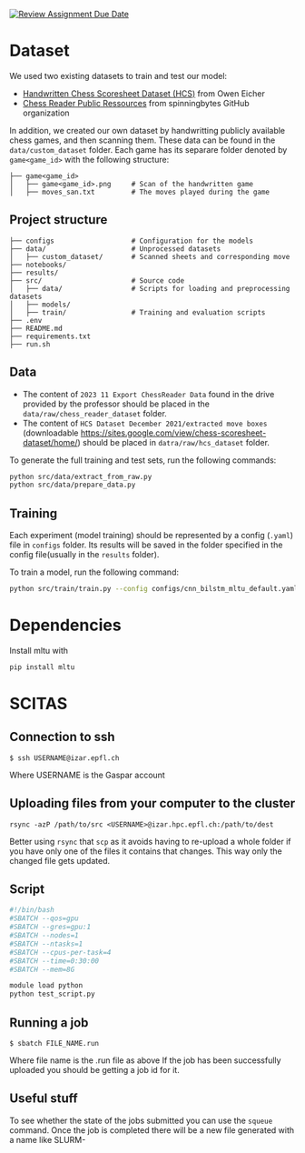 [![Review Assignment Due Date](https://classroom.github.com/assets/deadline-readme-button-22041afd0340ce965d47ae6ef1cefeee28c7c493a6346c4f15d667ab976d596c.svg)](https://classroom.github.com/a/UDdkOEMs)

# Dataset

We used two existing datasets to train and test our model:
- [Handwritten Chess Scoresheet Dataset (HCS)](https://tc11.cvc.uab.es/datasets/HCS_1/) from Owen Eicher
- [Chess Reader Public Ressources](https://www.dropbox.com/scl/fo/mfoclmkggrnv0u8wufck8/h?rlkey=v0prueklq3mqsav823voin5yi&e=3&dl=0) from spinningbytes GitHub organization

In addition, we created our own dataset by handwritting publicly available chess games, and then scanning them. These data can be found in the `data/custom_dataset` folder. Each game has its separare folder denoted by `game<game_id>` with the following structure:

```
├── game<game_id>
│   ├── game<game_id>.png     # Scan of the handwritten game                  
│   ├── moves_san.txt         # The moves played during the game
```

## Project structure 

```
├── configs                   # Configuration for the models
├── data/                     # Unprocessed datasets
│   ├── custom_dataset/       # Scanned sheets and corresponding move 
├── notebooks/                
├── results/                  
├── src/                      # Source code 
│   ├── data/                 # Scripts for loading and preprocessing datasets
│   ├── models/               
│   ├── train/                # Training and evaluation scripts
├── .env                      
├── README.md
├── requirements.txt
├── run.sh            
```

## Data
* The content of `2023 11 Export ChessReader Data` found in the drive provided by the professor should be placed in the `data/raw/chess_reader_dataset` folder. 
* The content of `HCS Dataset December 2021/extracted move boxes` (downloadable https://sites.google.com/view/chess-scoresheet-dataset/home/) should be placed in `datra/raw/hcs_dataset` folder. 

To generate the full training and test sets, run the following commands: 
```bash 
python src/data/extract_from_raw.py
python src/data/prepare_data.py
```

## Training

Each experiment (model training) should be represented by a config (`.yaml`) file in `configs` folder. 
Its results will be saved in the folder specified in the config file(usually in the `results` folder). 

To train a model, run the following command: 
```bash
python src/train/train.py --config configs/cnn_bilstm_mltu_default.yaml
```

# Dependencies 
Install mltu with 
```bash
pip install mltu
``` 

# SCITAS

## Connection to ssh

```
$ ssh USERNAME@izar.epfl.ch
```

Where USERNAME is the Gaspar account

## Uploading files from your computer to the cluster

```
rsync -azP /path/to/src <USERNAME>@izar.hpc.epfl.ch:/path/to/dest
```

Better using `rsync` that `scp` as it avoids having to re-upload a whole folder if you have only one of the files it contains that changes. This way only the changed file gets updated.

## Script 

```bash
#!/bin/bash
#SBATCH --qos=gpu
#SBATCH --gres=gpu:1
#SBATCH --nodes=1
#SBATCH --ntasks=1
#SBATCH --cpus-per-task=4
#SBATCH --time=0:30:00
#SBATCH --mem=8G

module load python
python test_script.py
```

## Running a job

```
$ sbatch FILE_NAME.run
```

Where file name is the .run file as above
If the job has been successfully uploaded you should be getting a job id for it.

## Useful stuff

To see whether the state of the jobs submitted you can use the `squeue` command.
Once the job is completed there will be a new file generated with a name like SLURM-<jobid>
